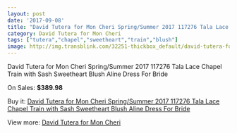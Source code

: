 ```yaml
---
layout: post
date: '2017-09-08'
title: "David Tutera for Mon Cheri Spring/Summer 2017 117276 Tala Lace Chapel Train with Sash Sweetheart Blush Aline Dress For Bride"
category: David Tutera for Mon Cheri
tags: ["tutera","chapel","sweetheart","train","blush"]
image: http://img.transblink.com/32251-thickbox_default/david-tutera-for-mon-cheri-spring-summer-2017-117276-tala-lace-chapel-train-with-sash-sweetheart-blush-aline-dress-for-bride.jpg
---
```

David Tutera for Mon Cheri Spring/Summer 2017 117276 Tala Lace Chapel Train with Sash Sweetheart Blush Aline Dress For Bride

On Sales: **$389.98**
<a href="https://www.transblink.com/en/david-tutera-for-mon-cheri/10884-david-tutera-for-mon-cheri-spring-summer-2017-117276-tala-lace-chapel-train-with-sash-sweetheart-blush-aline-dress-for-bride.html"><amp-img layout="responsive" width="600" height="600" src="//img.transblink.com/32251-thickbox_default/david-tutera-for-mon-cheri-spring-summer-2017-117276-tala-lace-chapel-train-with-sash-sweetheart-blush-aline-dress-for-bride.jpg" alt="David Tutera for Mon Cheri Spring/Summer 2017 117276 Tala Lace Chapel Train with Sash Sweetheart Blush Aline Dress For Bride 0" /></a>
<a href="https://www.transblink.com/en/david-tutera-for-mon-cheri/10884-david-tutera-for-mon-cheri-spring-summer-2017-117276-tala-lace-chapel-train-with-sash-sweetheart-blush-aline-dress-for-bride.html"><amp-img layout="responsive" width="600" height="600" src="//img.transblink.com/32254-thickbox_default/david-tutera-for-mon-cheri-spring-summer-2017-117276-tala-lace-chapel-train-with-sash-sweetheart-blush-aline-dress-for-bride.jpg" alt="David Tutera for Mon Cheri Spring/Summer 2017 117276 Tala Lace Chapel Train with Sash Sweetheart Blush Aline Dress For Bride 1" /></a>
<a href="https://www.transblink.com/en/david-tutera-for-mon-cheri/10884-david-tutera-for-mon-cheri-spring-summer-2017-117276-tala-lace-chapel-train-with-sash-sweetheart-blush-aline-dress-for-bride.html"><amp-img layout="responsive" width="600" height="600" src="//img.transblink.com/32253-thickbox_default/david-tutera-for-mon-cheri-spring-summer-2017-117276-tala-lace-chapel-train-with-sash-sweetheart-blush-aline-dress-for-bride.jpg" alt="David Tutera for Mon Cheri Spring/Summer 2017 117276 Tala Lace Chapel Train with Sash Sweetheart Blush Aline Dress For Bride 2" /></a>
<a href="https://www.transblink.com/en/david-tutera-for-mon-cheri/10884-david-tutera-for-mon-cheri-spring-summer-2017-117276-tala-lace-chapel-train-with-sash-sweetheart-blush-aline-dress-for-bride.html"><amp-img layout="responsive" width="600" height="600" src="//img.transblink.com/32252-thickbox_default/david-tutera-for-mon-cheri-spring-summer-2017-117276-tala-lace-chapel-train-with-sash-sweetheart-blush-aline-dress-for-bride.jpg" alt="David Tutera for Mon Cheri Spring/Summer 2017 117276 Tala Lace Chapel Train with Sash Sweetheart Blush Aline Dress For Bride 3" /></a>

Buy it: [David Tutera for Mon Cheri Spring/Summer 2017 117276 Tala Lace Chapel Train with Sash Sweetheart Blush Aline Dress For Bride](https://www.transblink.com/en/david-tutera-for-mon-cheri/10884-david-tutera-for-mon-cheri-spring-summer-2017-117276-tala-lace-chapel-train-with-sash-sweetheart-blush-aline-dress-for-bride.html "David Tutera for Mon Cheri Spring/Summer 2017 117276 Tala Lace Chapel Train with Sash Sweetheart Blush Aline Dress For Bride")

View more: [David Tutera for Mon Cheri](https://www.transblink.com/en/98-david-tutera-for-mon-cheri "David Tutera for Mon Cheri")